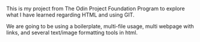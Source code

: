 This is my project from The Odin Project Foundation Program to explore what I have learned regarding HTML and using GIT. 

We are going to be using a boilerplate, multi-file usage, multi webpage with links, and several text/image formatting tools in html.